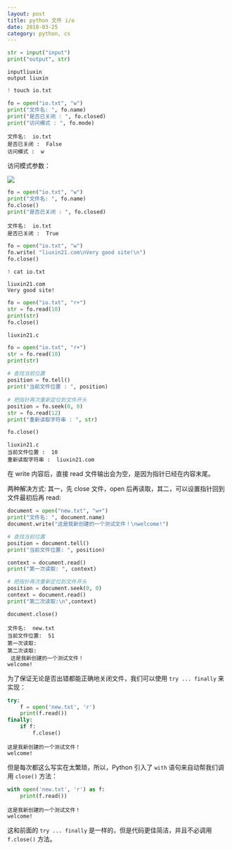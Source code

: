 ```yaml
---
layout: post
title: python 文件 i/o
date: 2018-03-25
category: python, cs
---
```

```python
str = input("input")
print("output", str)
```

    inputliuxin
    output liuxin



```python
! touch io.txt
```


```python
fo = open("io.txt", "w")
print("文件名: ", fo.name)
print("是否已关闭 : ", fo.closed)
print("访问模式 : ", fo.mode)
```

    文件名:  io.txt
    是否已关闭 :  False
    访问模式 :  w


访问模式参数：

![](http://www.runoob.com/wp-content/uploads/2013/11/2112205-861c05b2bdbc9c28.png)


```python
fo = open("io.txt", "w")
print("文件名: ", fo.name)
fo.close()
print("是否已关闭 : ", fo.closed)
```

    文件名:  io.txt
    是否已关闭 :  True



```python
fo = open("io.txt", "w")
fo.write( "liuxin21.com\nVery good site!\n")
fo.close()
```


```python
! cat io.txt
```

    liuxin21.com
    Very good site!



```python
fo = open("io.txt", "r+")
str = fo.read(10)
print(str)
fo.close()
```

    liuxin21.c



```python
fo = open("io.txt", "r+")
str = fo.read(10)
print(str)
 
# 查找当前位置
position = fo.tell()
print("当前文件位置 : ", position)
 
# 把指针再次重新定位到文件开头
position = fo.seek(0, 0)
str = fo.read(12)
print("重新读取字符串 : ", str)

fo.close()
```

    liuxin21.c
    当前文件位置 :  10
    重新读取字符串 :  liuxin21.com


在 write 内容后，直接 read 文件输出会为空，是因为指针已经在内容末尾。

两种解决方式: 其一，先 close 文件，open 后再读取，其二，可以设置指针回到文件最初后再 read:


```python
document = open("new.txt", "w+")
print("文件名: ", document.name)
document.write("这是我新创建的一个测试文件！\nwelcome!")

# 查找当前位置
position = document.tell()
print("当前文件位置: ", position)

context = document.read()
print("第一次读取: ", context)

# 把指针再次重新定位到文件开头
position = document.seek(0, 0)
context = document.read()
print("第二次读取:\n",context)

document.close()
```

    文件名:  new.txt
    当前文件位置:  51
    第一次读取:  
    第二次读取:
     这是我新创建的一个测试文件！
    welcome!


为了保证无论是否出错都能正确地关闭文件，我们可以使用 `try ... finally` 来实现：


```python
try:
    f = open('new.txt', 'r')
    print(f.read())
finally:
    if f:
        f.close()
```

    这是我新创建的一个测试文件！
    welcome!


但是每次都这么写实在太繁琐，所以，Python 引入了 `with` 语句来自动帮我们调用 `close()` 方法：


```python
with open('new.txt', 'r') as f:
    print(f.read())
```

    这是我新创建的一个测试文件！
    welcome!


这和前面的 `try ... finally` 是一样的，但是代码更佳简洁，并且不必调用 `f.close()` 方法。